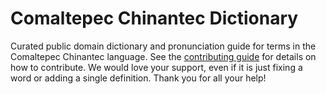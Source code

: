 
# Comaltepec Chinantec Dictionary

Curated public domain dictionary and pronunciation guide for terms in the Comaltepec Chinantec language. See the [contributing guide](https://github.com/drumworkteam/term/blob/make/.github/contributing.md) for details on how to contribute. We would love your support, even if it is just fixing a word or adding a single definition. Thank you for all your help!